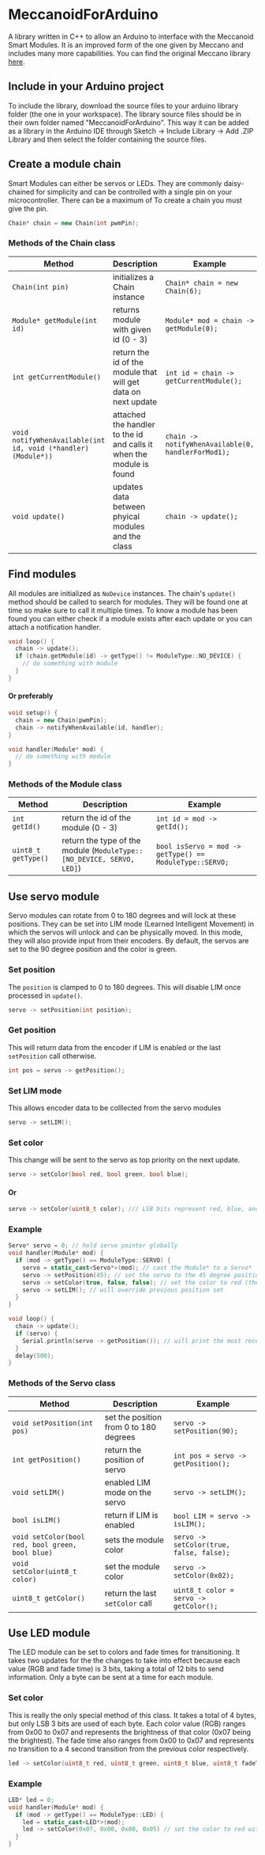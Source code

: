 # MeccanoidForArduino
A library written in C++ to allow an Arduino to interface with the Meccanoid Smart Modules. It is an improved form of the one given by Meccano and includes many more capabilities. You can find the original Meccano library [here](http://www.meccano.com/meccanoid-opensource).

## Include in your Arduino project
To include the library, download the source files to your arduino library folder (the one in your workspace). The library source files should be in their own folder named "MeccanoidForArduino". This way it can be added as a library in the Arduino IDE through Sketch -> Include Library -> Add .ZIP Library and then select the folder containing the source files.

## Create a module chain
Smart Modules can either be servos or LEDs. They are commonly daisy-chained for simplicity and can be controlled with a single pin on your microcontroller. There can be a maximum of To create a chain you must give the pin.
```c++
Chain* chain = new Chain(int pwmPin);
```
### Methods of the Chain class
Method | Description | Example
-------|-------------|--------
`Chain(int pin)` | initializes a Chain instance | `Chain* chain = new Chain(6);`
`Module* getModule(int id)` | returns module with given id (0 - 3) | `Module* mod = chain -> getModule(0);`
`int getCurrentModule()` | return the id of the module that will get data on next update | `int id = chain -> getCurrentModule();`
`void notifyWhenAvailable(int id, void (*handler)(Module*))` | attached the handler to the id and calls it when the module is found | `chain -> notifyWhenAvailable(0, handlerForMod1);`
`void update()` | updates data between phyical modules and the class | `chain -> update();`

## Find modules
All modules are initialized as `NoDevice` instances. The chain's `update()` method should be called to search for modules. They will be found one at time so make sure to call it multiple times. To know a module has been found you can either check if a module exists after each update or you can attach a notification handler.
```c++
void loop() {
  chain -> update();
  if (chain.getModule(id) -> getType() != ModuleType::NO_DEVICE) {
    // do something with module
  }
}
```
#### Or preferably
```c++
void setup() {
  chain = new Chain(pwmPin);
  chain -> notifyWhenAvailable(id, handler);
}

void handler(Module* mod) {
  // do something with module
}
```

### Methods of the Module class
Method | Description | Example
-------|-------------|--------
`int getId()` | return the id of the module (0 - 3) | `int id = mod -> getId();`
`uint8_t getType()` | return the type of the module (`ModuleType::[NO_DEVICE, SERVO, LED]`) | `bool isServo = mod -> getType() == ModuleType::SERVO;`

## Use servo module
Servo modules can rotate from 0 to 180 degrees and will lock at these positions. They can be set into LIM mode (Learned Intelligent Movement) in which the servos will unlock and can be physically moved. In this mode, they will also provide input from their encoders. By default, the servos are set to the 90 degree position and the color is green. 

### Set position
The `position` is clamped to 0 to 180 degrees. This will disable LIM once processed in `update()`.
```c++
servo -> setPosition(int position);
```
### Get position
This will return data from the encoder if LIM is enabled or the last `setPosition` call otherwise.
```c++
int pos = servo -> getPosition();
```
### Set LIM mode
This allows encoder data to be colllected from the servo modules
```c++
servo -> setLIM();
```
### Set color
This change will be sent to the servo as top priority on the next update.
```c++
servo -> setColor(bool red, bool green, bool blue);
```
#### Or
```c++
servo -> setColor(uint8_t color); /// LSB bits represent red, blue, and green respectively
```
### Example
```c++
Servo* servo = 0; // hold servo pointer globally
void handler(Module* mod) {
  if (mod -> getType() == ModuleType::SERVO) {
    servo = static_cast<Servo*>(mod); // cast the Module* to a Servo*
    servo -> setPosition(45); // set the servo to the 45 degree position
    servo -> setColor(true, false, false); // set the color to red (the boolean values represent RGB)
    servo -> setLIM(); // will override previous position set
  }
}

void loop() {
  chain -> update();
  if (servo) {
    Serial.println(servo -> getPosition()); // will print the most recent data from the servo encoders
  }
  delay(500);
}
```
### Methods of the Servo class
Method | Description | Example
-------|-------------|--------
`void setPosition(int pos)` | set the position from 0 to 180 degrees | `servo -> setPosition(90);`
`int getPosition()` | return the position of servo | `int pos = servo -> getPosition();`
`void setLIM()` | enabled LIM mode on the servo | `servo -> setLIM();`
`bool isLIM()` | return if LIM is enabled | `bool LIM = servo -> isLIM();`
`void setColor(bool red, bool green, bool blue)` | sets the module color | `servo -> setColor(true, false, false);`
`void setColor(uint8_t color)` | set the module color | `servo -> setColor(0x02);`
`uint8_t getColor()` | return the last `setColor` call | `uint8_t color = servo -> getColor();`

## Use LED module
The LED module can be set to colors and fade times for transitioning. It takes two updates for the the changes to take into effect because each value (RGB and fade time) is 3 bits, taking a total of 12 bits to send information. Only a byte can be sent at a time for each module. 

### Set color
This is really the only special method of this class. It takes a total of 4 bytes, but only LSB 3 bits are used of each byte. Each color value (RGB) ranges from 0x00 to 0x07 and represents the brightness of that color (0x07 being the brightest). The fade time also ranges from 0x00 to 0x07 and represents no transition to a 4 second transition from the previous color respectively.
```c++
led -> setColor(uint8_t red, uint8_t green, uint8_t blue, uint8_t fadeTime);
```
### Example
```c++
LED* led = 0;
void handler(Module* mod) {
  if (mod -> getType() == ModuleType::LED) {
    led = static_cast<LED*>(mod);
    led -> setColor(0x07, 0x00, 0x00, 0x05) // set the color to red with about a ~2 second transition
  }
}
```


